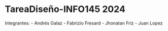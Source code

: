 # TareaDiseño-INFO145 2024

Integrantes:
    - Andrés Galaz
    - Fabrizio Fresard
    - Jhonatan Friz
    - Juan Lopez 
